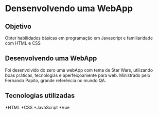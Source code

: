 # Densenvolvendo uma WebApp 

<h2>Objetivo</h2>
Obter habilidades básicas em programação em Javascript e familiaridade com HTML e CSS

<h2>Desenvolvendo uma WebApp</h2>
Foi desenvolvido do zero uma webApp com tema de Star Wars, utilizando boas práticas, tecnologias e aperfeiçoamente para web. Ministrado pelo Fernando Papito, grande referência no mundo QA.

<h2>Tecnologias utilizadas</h2>
*HTML
*CSS
*JavaScript
*Vue

